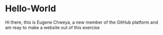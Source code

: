 # Hello-World

Hi there,
this is Eugene Chweya, a new member of the GitHub platform
and am reay to make a website out of this exercise 
